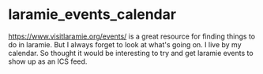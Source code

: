 # laramie_events_calendar
https://www.visitlaramie.org/events/ is a great resource for finding things to do in laramie. But I always forget to look at what's going on. I live by my calendar. So thought it would be interesting to try and get laramie events to show up as an ICS feed.
